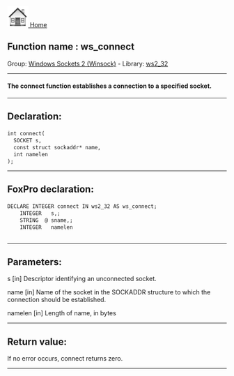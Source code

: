 [<img src="../../images/home.png"> Home ](https://github.com/VFPX/Win32API)  

## Function name : ws_connect
Group: [Windows Sockets 2 (Winsock)](../../functions_group.md#Windows_Sockets_2_(Winsock))  -  Library: [ws2_32](../../libraries.md#ws2_32)  
***  


#### The <Strong>connect</Strong> function establishes a connection to a specified socket.

***  


## Declaration:
```foxpro  
int connect(
  SOCKET s,
  const struct sockaddr* name,
  int namelen
);  
```  
***  


## FoxPro declaration:
```foxpro  
DECLARE INTEGER connect IN ws2_32 AS ws_connect;
	INTEGER   s,;
	STRING  @ sname,;
	INTEGER   namelen
  
```  
***  


## Parameters:
s 
[in] Descriptor identifying an unconnected socket. 

name 
[in] Name of the socket in the SOCKADDR structure to which the connection should be established. 

namelen 
[in] Length of name, in bytes   
***  


## Return value:
If no error occurs, connect returns zero.  
***  

